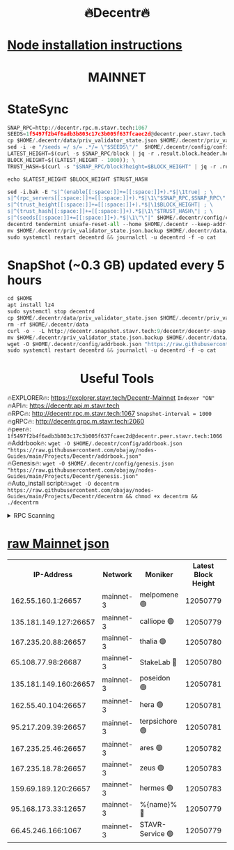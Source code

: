 <h1 align="center"> 🔥Decentr🔥</h1>

[Node installation instructions](https://github.com/obajay/nodes-Guides/tree/main/Projects/Decentr)
=
<h1 align="center"> MAINNET</h1>

# StateSync
```python
SNAP_RPC=http://decentr.rpc.m.stavr.tech:1067
SEEDS=1f5497f2b4f6adb3b803c17c3b005f637fcaec2d@decentr.peer.stavr.tech:1066
cp $HOME/.decentr/data/priv_validator_state.json $HOME/.decentr/priv_validator_state.json.backup
sed -i -e "/seeds =/ s/= .*/= \"$SEEDS\"/"  $HOME/.decentr/config/config.toml
LATEST_HEIGHT=$(curl -s $SNAP_RPC/block | jq -r .result.block.header.height); \
BLOCK_HEIGHT=$((LATEST_HEIGHT - 1000)); \
TRUST_HASH=$(curl -s "$SNAP_RPC/block?height=$BLOCK_HEIGHT" | jq -r .result.block_id.hash)

echo $LATEST_HEIGHT $BLOCK_HEIGHT $TRUST_HASH

sed -i.bak -E "s|^(enable[[:space:]]+=[[:space:]]+).*$|\1true| ; \
s|^(rpc_servers[[:space:]]+=[[:space:]]+).*$|\1\"$SNAP_RPC,$SNAP_RPC\"| ; \
s|^(trust_height[[:space:]]+=[[:space:]]+).*$|\1$BLOCK_HEIGHT| ; \
s|^(trust_hash[[:space:]]+=[[:space:]]+).*$|\1\"$TRUST_HASH\"| ; \
s|^(seeds[[:space:]]+=[[:space:]]+).*$|\1\"\"|" $HOME/.decentr/config/config.toml
decentrd tendermint unsafe-reset-all --home $HOME/.decentr --keep-addr-book
mv $HOME/.decentr/priv_validator_state.json.backup $HOME/.decentr/data/priv_validator_state.json
sudo systemctl restart decentrd && journalctl -u decentrd -f -o cat
```
# SnapShot (~0.3 GB) updated every 5 hours
```python
cd $HOME
apt install lz4
sudo systemctl stop decentrd
cp $HOME/.decentr/data/priv_validator_state.json $HOME/.decentr/priv_validator_state.json.backup
rm -rf $HOME/.decentr/data
curl -o - -L http://decentr.snapshot.stavr.tech:9/decentr/decentr-snap.tar.lz4 | lz4 -c -d - | tar -x -C $HOME/.decentr --strip-components 2
mv $HOME/.decentr/priv_validator_state.json.backup $HOME/.decentr/data/priv_validator_state.json
wget -O $HOME/.decentr/config/addrbook.json "https://raw.githubusercontent.com/obajay/nodes-Guides/main/Projects/Decentr/addrbook.json"
sudo systemctl restart decentrd && journalctl -u decentrd -f -o cat
```

 <h1 align="center"> Useful Tools</h1>

🔥EXPLORER🔥:     https://explorer.stavr.tech/Decentr-Mainnet        `Indexer "ON"` \
🔥API🔥:          https://decentr.api.m.stavr.tech \
🔥RPC🔥:          http://decentr.rpc.m.stavr.tech:1067              `Snapshot-interval = 1000` \
🔥gRPC🔥:         http://decentr.grpc.m.stavr.tech:2060 \
🔥peer🔥:         `1f5497f2b4f6adb3b803c17c3b005f637fcaec2d@decentr.peer.stavr.tech:1066` \
🔥Addrbook🔥:  `wget -O $HOME/.decentr/config/addrbook.json "https://raw.githubusercontent.com/obajay/nodes-Guides/main/Projects/Decentr/addrbook.json"` \
🔥Genesis🔥:  `wget -O $HOME/.decentr/config/genesis.json "https://raw.githubusercontent.com/obajay/nodes-Guides/main/Projects/Decentr/genesis.json"` \
🔥Auto_install script🔥:`wget -O decentrm https://raw.githubusercontent.com/obajay/nodes-Guides/main/Projects/Decentr/decentrm && chmod +x decentrm && ./decentrm`

<details>
<summary>RPC Scanning</summary>

<h2 align="center"> We scan nodes in real time every 4 hours. And we provide the final result of RPC endpoints.
We cannot influence the operation of these nodes in any way. </h2>


```python
If Voting Power is higher than 0 --> then the Node is a validator of the network and may be subject to attack and be a potential threat to the chain.
```
```python
We marked such validators with a red symbol
```

</details>

[raw Mainnet json](https://rpc-check.decentrm.stavr.tech/decentrm/rpc-decentrm-result.json)
=



<table><tr><th>IP-Address</th><th>Network</th><th>Moniker</th><th>Latest Block Height</th><th>Earliest Block Height</th><th>Catching Up</th><th>Tx Index</th><th>Voting Power</th><th>Scan Time</th></tr><tr><td>162.55.160.1:26657</td><td>mainnet-3</td><td>melpomene 🟢</td><td>12050779</td><td>1688950</td><td>False</td><td>on</td><td>0</td><td>2023-12-20T10:49:25.181076925UTC</td></tr><tr><td>135.181.149.127:26657</td><td>mainnet-3</td><td>calliope 🟢</td><td>12050779</td><td>1688950</td><td>False</td><td>on</td><td>0</td><td>2023-12-20T10:49:25.548167610UTC</td></tr><tr><td>167.235.20.88:26657</td><td>mainnet-3</td><td>thalia 🟢</td><td>12050780</td><td>1688950</td><td>False</td><td>on</td><td>0</td><td>2023-12-20T10:49:31.198050987UTC</td></tr><tr><td>65.108.77.98:26687</td><td>mainnet-3</td><td>StakeLab 🔴</td><td>12050780</td><td>1688950</td><td>False</td><td>on</td><td>5283325</td><td>2023-12-20T10:49:31.585378699UTC</td></tr><tr><td>135.181.149.160:26657</td><td>mainnet-3</td><td>poseidon 🟢</td><td>12050781</td><td>1688950</td><td>False</td><td>on</td><td>0</td><td>2023-12-20T10:49:34.253650945UTC</td></tr><tr><td>162.55.40.104:26657</td><td>mainnet-3</td><td>hera 🟢</td><td>12050781</td><td>1688950</td><td>False</td><td>on</td><td>0</td><td>2023-12-20T10:49:36.547823491UTC</td></tr><tr><td>95.217.209.39:26657</td><td>mainnet-3</td><td>terpsichore 🟢</td><td>12050781</td><td>1688950</td><td>False</td><td>on</td><td>0</td><td>2023-12-20T10:49:38.940108315UTC</td></tr><tr><td>167.235.25.46:26657</td><td>mainnet-3</td><td>ares 🟢</td><td>12050782</td><td>1688950</td><td>False</td><td>on</td><td>0</td><td>2023-12-20T10:49:43.355258466UTC</td></tr><tr><td>167.235.18.78:26657</td><td>mainnet-3</td><td>zeus 🟢</td><td>12050783</td><td>1688950</td><td>False</td><td>on</td><td>0</td><td>2023-12-20T10:49:45.649663611UTC</td></tr><tr><td>159.69.189.120:26657</td><td>mainnet-3</td><td>hermes 🟢</td><td>12050783</td><td>1688950</td><td>False</td><td>on</td><td>0</td><td>2023-12-20T10:49:49.990263431UTC</td></tr><tr><td>95.168.173.33:12657</td><td>mainnet-3</td><td>%{name}% 🔴</td><td>12050779</td><td>8964001</td><td>False</td><td>on</td><td>4173590</td><td>2023-12-20T10:49:26.660232826UTC</td></tr><tr><td>66.45.246.166:1067</td><td>mainnet-3</td><td>STAVR-Service 🟢</td><td>12050779</td><td>12048001</td><td>False</td><td>on</td><td>0</td><td>2023-12-20T10:49:26.173088836UTC</td></tr></table>